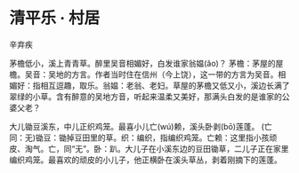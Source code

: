 <link href="../../css/style.css" rel="stylesheet" type="text/css" />

# 清平乐 · 村居

<span class="r">辛弃疾

<div class="p">

茅檐低小，溪上青青草。醉里吴音相媚好，白发谁家翁媪(ǎo)？
<span class="comment">茅檐：茅屋的屋檐。吴音：吴地的方言。作者当时住在信州（今上饶），这一带的方言为吴音。相媚好：指相互逗趣，取乐。翁媪：老翁、老妇。草屋的茅檐又低又小，溪边长满了翠绿的小草。含有醉意的吴地方音，听起来温柔又美好，那满头白发的是谁家的公婆父老？

大儿锄豆溪东，中儿正织鸡笼。最喜小儿亡(wú)赖，溪头卧剥(bō)莲蓬。
<span class="comment">(亡 同：无)锄豆：锄掉豆田里的草。织：编织，指编织鸡笼。亡赖：这里指小孩顽皮、淘气。亡，同“无”。卧：趴。大儿子在小溪东边的豆田锄草，二儿子正在家里编织鸡笼。最喜欢的顽皮的小儿子，他正横卧在溪头草丛，剥着刚摘下的莲蓬。
